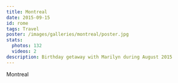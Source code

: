 ```yaml
---
title: Montreal
date: 2015-09-15
id: rome
tags: Travel
poster: /images/galleries/montreal/poster.jpg
stats:
  photos: 132
  videos: 2
description: Birthday getaway with Marilyn during August 2015
---
```


Montreal
